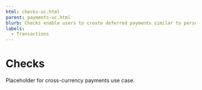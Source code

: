 ```yaml
---
html: checks-uc.html
parent: payments-uc.html
blurb: Checks enable users to create deferred payments similar to personal paper checks.
labels:
  - Transactions
---
```


# Checks

Placeholder for cross-currency payments use case.